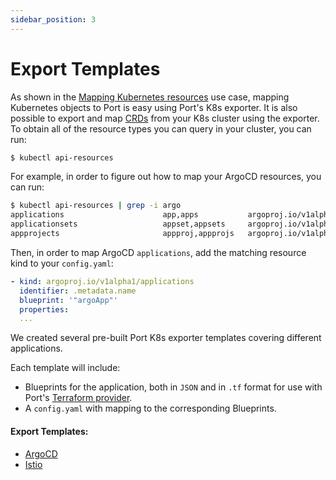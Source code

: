 ```yaml
---
sidebar_position: 3
---
```


# Export Templates

As shown in the [Mapping Kubernetes resources](../../../../complete-use-cases/full-kubernetes-exporter.md) use case, mapping Kubernetes objects to Port is easy using Port's K8s exporter.
It is also possible to export and map [CRDs](https://kubernetes.io/docs/concepts/extend-kubernetes/api-extension/custom-resources/) from your K8s cluster using the exporter. To obtain all of the resource types you can query in your cluster, you can run:

```bash showLineNumbers
$ kubectl api-resources
```

For example, in order to figure out how to map your ArgoCD resources, you can run:

```bash showLineNumbers
$ kubectl api-resources | grep -i argo
applications                      app,apps           argoproj.io/v1alpha1                   true         Application
applicationsets                   appset,appsets     argoproj.io/v1alpha1                   true         ApplicationSet
appprojects                       appproj,appprojs   argoproj.io/v1alpha1                   true         AppProject
```

Then, in order to map ArgoCD `applications`, add the matching resource kind to your `config.yaml`:

```yaml
- kind: argoproj.io/v1alpha1/applications
  identifier: .metadata.name
  blueprint: '"argoApp"'
  properties:
  ...
```

We created several pre-built Port K8s exporter templates covering different applications.

Each template will include:

- Blueprints for the application, both in `JSON` and in `.tf` format for use with Port's [Terraform provider](../../../../build-your-software-catalog/sync-data-to-catalog/iac/terraform.md).
- A `config.yaml` with mapping to the corresponding Blueprints.

#### Export Templates:

- [ArgoCD](./argocd.md)
- [Istio](./istio.md)

